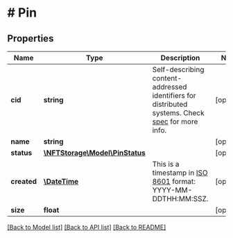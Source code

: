 # # Pin

## Properties

Name | Type | Description | Notes
------------ | ------------- | ------------- | -------------
**cid** | **string** | Self-describing content-addressed identifiers for distributed systems. Check [spec](https://github.com/multiformats/cid) for more info. | [optional]
**name** | **string** |  | [optional]
**status** | [**\NFTStorage\Model\PinStatus**](PinStatus.md) |  | [optional]
**created** | [**\DateTime**](\DateTime.md) | This is a timestamp in [ISO 8601](https://en.wikipedia.org/wiki/ISO_8601) format: YYYY-MM-DDTHH:MM:SSZ. | [optional]
**size** | **float** |  | [optional]

[[Back to Model list]](../../README.md#models) [[Back to API list]](../../README.md#endpoints) [[Back to README]](../../README.md)
